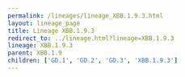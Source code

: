 ```yaml
---
permalink: /lineages/lineage_XBB.1.9.3.html
layout: lineage_page
title: Lineage XBB.1.9.3
redirect_to: ../lineage.html?lineage=XBB.1.9.3
lineage: XBB.1.9.3
parent: XBB.1.9
children: ['GD.1', 'GD.2', 'GD.3', 'XBB.1.9.3']
---
```

